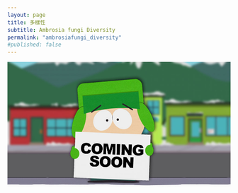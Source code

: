 ```yaml
---
layout: page
title: 多樣性
subtitle: Ambrosia fungi Diversity
permalink: "ambrosiafungi_diversity"
#published: false
---
```

![](assets/img/ComingSoon_Kyle.jpg)
